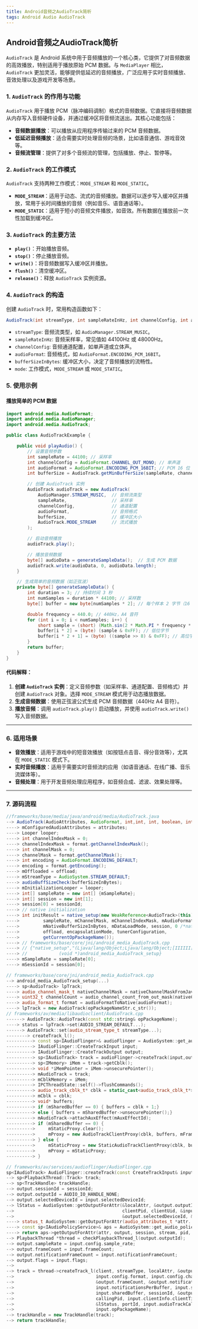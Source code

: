 ```yaml
---
title: Android音频之AudioTrack简析
tags: Android Audio AudioTrack
---
```


## **Android音频之AudioTrack简析**

`AudioTrack` 是 Android 系统中用于音频播放的一个核心类，它提供了对音频数据的高效播放，特别适用于播放原始 PCM 数据。与 `MediaPlayer` 相比，`AudioTrack` 更加灵活，能够提供低延迟的音频播放，广泛应用于实时音频播放、音效处理以及游戏开发等场景。

### **1. `AudioTrack` 的作用与功能**

`AudioTrack` 用于播放 PCM（脉冲编码调制）格式的音频数据。它直接将音频数据从内存写入音频硬件设备，并通过缓冲区将音频流送出。其核心功能包括：

- **音频数据播放**：可以播放从应用程序传输过来的 PCM 音频数据。
- **低延迟音频播放**：适合需要实时处理音频的场景，比如语音通信、游戏音效等。
- **音频流管理**：提供了对多个音频流的管理，包括播放、停止、暂停等。

### **2. `AudioTrack` 的工作模式**

`AudioTrack` 支持两种工作模式：`MODE_STREAM` 和 `MODE_STATIC`。

- **`MODE_STREAM`**：适用于动态、流式的音频播放。数据可以逐步写入缓冲区并播放，常用于长时间播放的音频（例如音乐、语音通话等）。
- **`MODE_STATIC`**：适用于短小的音频文件播放，如音效。所有数据在播放前一次性加载到缓冲区。

### **3. `AudioTrack` 的主要方法**

- **`play()`**：开始播放音频。
- **`stop()`**：停止播放音频。
- **`write()`**：将音频数据写入缓冲区并播放。
- **`flush()`**：清空缓冲区。
- **`release()`**：释放 `AudioTrack` 实例资源。

### **4. `AudioTrack` 的构造**

创建 `AudioTrack` 时，常用构造函数如下：
```java
AudioTrack(int streamType, int sampleRateInHz, int channelConfig, int audioFormat, int bufferSizeInBytes, int mode)
```

- `streamType`: 音频流类型，如 `AudioManager.STREAM_MUSIC`。
- `sampleRateInHz`: 音频采样率，常见值如 44100Hz 或 48000Hz。
- `channelConfig`: 音频通道配置，如单声道或立体声。
- `audioFormat`: 音频格式，如 `AudioFormat.ENCODING_PCM_16BIT`。
- `bufferSizeInBytes`: 缓冲区大小，决定了音频播放的流畅性。
- `mode`: 工作模式，`MODE_STREAM` 或 `MODE_STATIC`。

### **5. 使用示例**

#### **播放简单的 PCM 数据**

```java
import android.media.AudioFormat;
import android.media.AudioManager;
import android.media.AudioTrack;

public class AudioTrackExample {

    public void playAudio() {
        // 设置音频参数
        int sampleRate = 44100; // 采样率
        int channelConfig = AudioFormat.CHANNEL_OUT_MONO; // 单声道
        int audioFormat = AudioFormat.ENCODING_PCM_16BIT; // PCM 16 位
        int bufferSize = AudioTrack.getMinBufferSize(sampleRate, channelConfig, audioFormat);

        // 创建 AudioTrack 实例
        AudioTrack audioTrack = new AudioTrack(
            AudioManager.STREAM_MUSIC,  // 音频流类型
            sampleRate,                 // 采样率
            channelConfig,              // 通道配置
            audioFormat,                // 音频格式
            bufferSize,                 // 缓冲区大小
            AudioTrack.MODE_STREAM      // 流式播放
        );

        // 启动音频播放
        audioTrack.play();

        // 播放音频数据
        byte[] audioData = generateSampleData();  // 生成 PCM 数据
        audioTrack.write(audioData, 0, audioData.length);
    }

    // 生成简单的音频数据（如正弦波）
    private byte[] generateSampleData() {
        int duration = 3; // 持续时间 3 秒
        int numSamples = duration * 44100; // 采样数
        byte[] buffer = new byte[numSamples * 2]; // 每个样本 2 字节（16 位 PCM）

        double frequency = 440.0; // 440Hz，A4 音符
        for (int i = 0; i < numSamples; i++) {
            short sample = (short) (Math.sin(2 * Math.PI * frequency * i / 44100) * Short.MAX_VALUE);
            buffer[i * 2] = (byte) (sample & 0xFF); // 低位字节
            buffer[i * 2 + 1] = (byte) ((sample >> 8) & 0xFF); // 高位字节
        }
        return buffer;
    }
}
```

#### **代码解释：**
1. **创建 `AudioTrack` 实例**：定义音频参数（如采样率、通道配置、音频格式）并创建 `AudioTrack` 对象。选择 `MODE_STREAM` 模式用于动态播放数据。
2. **生成音频数据**：使用正弦波公式生成 PCM 音频数据（440Hz A4 音符）。
3. **播放音频**：调用 `audioTrack.play()` 启动播放，并使用 `audioTrack.write()` 写入音频数据。

---

### **6. 适用场景**

- **音效播放**：适用于游戏中的短音效播放（如按钮点击音、得分音效等），尤其在 `MODE_STATIC` 模式下。
- **实时音频播放**：适用于需要实时音频流的应用（如语音通话、在线广播、音乐流媒体等）。
- **音频处理**：用于开发音频处理应用程序，如音频合成、滤波、效果处理等。

---

### **7. 源码流程**

```java
//frameworks/base/media/java/android/media/AudioTrack.java
--> AudioTrack(AudioAttributes, AudioFormat, int,int, int, boolean, int,TunerConfiguration)
----> mConfiguredAudioAttributes = attributes;
----> Looper looper;
----> int channelIndexMask = 0;
----> channelIndexMask = format.getChannelIndexMask();
----> int channelMask = 0;
----> channelMask = format.getChannelMask();
----> int encoding = AudioFormat.ENCODING_DEFAULT;
----> encoding = format.getEncoding();
----> mOffloaded = offload;
----> mStreamType = AudioSystem.STREAM_DEFAULT;
----> audioBuffSizeCheck(bufferSizeInBytes);
----> mInitializationLooper = looper;
----> int[] sampleRate = new int[] {mSampleRate};
----> int[] session = new int[1];
----> session[0] = sessionId;
----> // native initialization
----> int initResult = native_setup(new WeakReference<AudioTrack>(this), mAttributes,
---->         sampleRate, mChannelMask, mChannelIndexMask, mAudioFormat,
---->         mNativeBufferSizeInBytes, mDataLoadMode, session, 0 /*nativeTrackInJavaObj*/,
---->         offload, encapsulationMode, tunerConfiguration,
---->         getCurrentOpPackageName());
----> // frameworks/base/core/jni/android_media_AudioTrack.cpp
----> // {"native_setup","(Ljava/lang/Object;Ljava/lang/Object;[IIIIII[IJZILjava/lang/Object;Ljava/lang/String;)I",
----> //            (void *)android_media_AudioTrack_setup}
----> mSampleRate = sampleRate[0];
----> mSessionId = session[0];
```

```c++
// frameworks/base/core/jni/android_media_AudioTrack.cpp
--> android_media_AudioTrack_setup(...)
----> sp<AudioTrack> lpTrack;
----> audio_channel_mask_t nativeChannelMask = nativeChannelMaskFromJavaChannelMasks(channelPositionMask, channelIndexMask);
----> uint32_t channelCount = audio_channel_count_from_out_mask(nativeChannelMask);
----> audio_format_t format = audioFormatToNative(audioFormat);
----> lpTrack = new AudioTrack(opPackageNameStr.c_str());
// frameworks/av/media/libaudioclient/AudioTrack.cpp
------> AudioTrack::AudioTrack(const std::string& opPackageName);
----> status = lpTrack->set(AUDIO_STREAM_DEFAULT...);
------> AudioTrack::set(audio_stream_type_t streamType...);
--------> createTrack_l();
----------> const sp<IAudioFlinger>& audioFlinger = AudioSystem::get_audio_flinger();
----------> IAudioFlinger::CreateTrackInput input;
----------> IAudioFlinger::CreateTrackOutput output;
----------> sp<IAudioTrack> track = audioFlinger->createTrack(input,output,&status);
----------> sp<IMemory> iMem = track->getCblk();
----------> void *iMemPointer = iMem->unsecurePointer();
----------> mAudioTrack = track;
----------> mCblkMemory = iMem;
----------> IPCThreadState::self()->flushCommands();
----------> audio_track_cblk_t* cblk = static_cast<audio_track_cblk_t*>(iMemPointer);
----------> mCblk = cblk;
----------> void* buffers;
----------> if (mSharedBuffer == 0) { buffers = cblk + 1;}
----------> else { buffers = mSharedBuffer->unsecurePointer();}
----------> mAudioTrack->attachAuxEffect(mAuxEffectId);
----------> if (mSharedBuffer == 0) {
---------->     mStaticProxy.clear();
---------->     mProxy = new AudioTrackClientProxy(cblk, buffers, mFrameCount, mFrameSize);
----------> } else {
---------->     mStaticProxy = new StaticAudioTrackClientProxy(cblk, buffers, mFrameCount, mFrameSize);
---------->     mProxy = mStaticProxy;
----------> }
```

```c++
// frameworks/av/services/audioflinger/AudioFlinger.cpp
sp<IAudioTrack> AudioFlinger::createTrack(const CreateTrackInput& input,CreateTrackOutput& output,status_t *status)
--> sp<PlaybackThread::Track> track;
--> sp<TrackHandle> trackHandle;
--> output.sessionId = sessionId;
--> output.outputId = AUDIO_IO_HANDLE_NONE;
--> output.selectedDeviceId = input.selectedDeviceId;
--> lStatus = AudioSystem::getOutputForAttr(&localAttr, &output.outputId, sessionId, &streamType,
-->                                         clientPid, clientUid, &input.config, input.flags,
-->                                         &output.selectedDeviceId, &portId, &secondaryOutputs);
----> status_t AudioSystem::getOutputForAttr(audio_attributes_t *attr..);
----> const sp<IAudioPolicyService>& aps = AudioSystem::get_audio_policy_service();
----> return aps->getOutputForAttr(attr, output, session, stream, pid, uid,config,flags, selectedDeviceId, portId, secondaryOutputs);
--> PlaybackThread *thread = checkPlaybackThread_l(output.outputId);
--> output.sampleRate = input.config.sample_rate;
--> output.frameCount = input.frameCount;
--> output.notificationFrameCount = input.notificationFrameCount;
--> output.flags = input.flags;
-->
--> track = thread->createTrack_l(client, streamType, localAttr, &output.sampleRate,
-->                               input.config.format, input.config.channel_mask,
-->                               &output.frameCount, &output.notificationFrameCount,
-->                               input.notificationsPerBuffer, input.speed,
-->                               input.sharedBuffer, sessionId, &output.flags,
-->                               callingPid, input.clientInfo.clientTid, clientUid,
-->                               &lStatus, portId, input.audioTrackCallback,
-->                               input.opPackageName);
--> trackHandle = new TrackHandle(track);
--> return trackHandle;
```